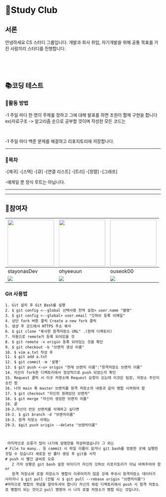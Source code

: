 👼Study Club
=============

<h2>서론</h2>
<p>
  안녕하세요 CS 스터디 그룹입니다.
  개발과 회사 취업, 자기개발을 위해 공통 목표를 가진 사람끼리 스터디를 진행합니다.
</p>
<br><br><br>


<div>
<h2>📚코딩 테스트</h2>
<h3>🔨활동 방법</h3>
<div>
<p>-1 주일 마다 한 명이 주제를 정하고 그에 대해 발표를 하면 조원이 함께 구현을 합니다
    ex)자료구조 -> 알고리즘 순으로 공부할 것이며 작성한 모든 코드는 </p><br>
  <p>-1 주일 마다 백준 문제를 해결하고 리포지토리에 저장합나다.</p>
</div>
  <hr>
  <div>
    <h3>📰목차</h3>
    <p>
    -[재귀]
    -[스택]
    -[큐]
    -[연결 리스트]
    -[트리]
    -[정렬]
    -[그래프]
    </p>
    -예제일 뿐 정식 루트는 아닙니다.
    <hr>
  </div>
</div>
<hr>
<h2>🤼참여자</h2>
  
  |<a href="https://github.com/stayonasDev"><img src="https://avatars.githubusercontent.com/stayonasDev" width="150" height="150"></a>|<a href="https://github.com/ohyeeuun"><img src="https://avatars.githubusercontent.com/ohyeeuun" width="150" height="150"></a>|<a href="https://github.com/ouseok00"><img scr="https://avatars.githubusercontent.com/ouseok00" width="150" height="150"></a>|
  |---|---|---|
  |stayonasDev|ohyeeuun|ouseok00|
  |<img src="https://camo.githubusercontent.com/3132d1c447ca1bc70a4b046f1fef0be83b4b9cda2772de851e8680051de2602b/68747470733a2f2f696d672e736869656c64732e696f2f62616467652f4a6176612d3030373339362e7376673f267374796c653d666f722d7468652d6261646765266c6f676f3d4a617661266c6f676f436f6c6f723d7768697465">|<img src="https://img.shields.io/badge/C-239120?style=flat-square&logo=C&logoColor=white">|<img src="https://camo.githubusercontent.com/3132d1c447ca1bc70a4b046f1fef0be83b4b9cda2772de851e8680051de2602b/68747470733a2f2f696d672e736869656c64732e696f2f62616467652f4a6176612d3030373339362e7376673f267374796c653d666f722d7468652d6261646765266c6f676f3d4a617661266c6f676f436f6c6f723d7768697465">|


  ### Git 사용법
    1. Git 설치 후 Git Bash를 실행
    2. $ git config <--global 선택사항 전역 설정> user.name "별명"
    3. $ git config <--global> user.email "깃허브 등록 이메일"
    4. 상단 fork 버튼 클릭 Create a new fork 클릭
    5. 생성 후 코드에서 HTTPS 주소 복사
    6. $ git clone "복사한 원격저장소 URL" .(현재 디렉토리)
    7. 자동으로 remote가 등록 되어있을 것
    8. $ git remote -v origin 등록 되어있는 것을 확인
    9. $ git checkout -b "브랜치 생성 이름"
    10. $ vim a.txt 작성 후
    11. $ git add a.txt
    12. $ git commit -m '설명'
    13. $ git push <-u> origin "현재 브랜치 이름":"원격저장소 브랜치 이름"
    14. 자신이 fork한 디렉토리에서 정상적으로 push 되었는지 확인
    15. Request 클릭 시 이곳 저장소에 Request 요청이 오는데 이것은 팀장, 저장소 주인이 승인 함
    16. 나의 main 혹 master 브랜치를 원격 저장소의 내용과 같이 병합 시켜줘야 함
    17. $ git checkout "자신의 원래있던 브랜치"
    18. $ git merge "자신이 생성한 브랜치 이름"
    19. 끝 
    19-2.자신이 만든 브랜치를 삭제하고 싶다면
    19-2. $ git branch -d "브랜치이름"
    19-3. 원격 저장소 삭제는
    29-3. $git push origin --delete "브렌치이름"



     마지막으로 오류가 많이 나기에 설명란을 작성하였습니다 그 외는 
    # File to many.. 등 commit 시 파일 이름이 길거나 git bash를 엉뚱한 곳에 실행한 것일 수 있습니다 새로운 빈 폴더 생성 후 git을 시작 
    # push 시 빨간 글씨로 오류
       2 가지 상황은 git bash 설정 아이디가 자신의 깃허브 리포지토리가 아님 바꿔주어야 함 or 
       원격 저장소와 로컬 저장소가 병합이 이루어지지 않음 강제 푸쉬시 원격저장소 데이터가 사라지니 $ git pull (안될 시 $ git pull --rebase origin "브랜치이름")
    #마직으로 병합의 개념을 알아두셔야 합니다 자신의 워킹 디렉토리에서 push 시 원격 저장소로 병합이 되는 것이고 pull 명령어 시 나의 로컬 저장소가 병합 되는 것입니다. 
